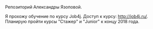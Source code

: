 Репозиторий Александры Язоповой.

Я прохожу обучение по курсу Job4j. Доступ к курсу: http://job4j.ru/.
Планирую пройти курсы "Стажер" и "Junior" к концу 2018 года.

